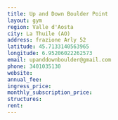 ```yaml
---
title: Up and Down Boulder Point
layout: gym
region: Valle d'Aosta
city: La Thuile (AO)
address: frazione Arly 52
latitude: 45.7133140563965
longitude: 6.95206022262573
email: upanddownboulder@gmail.com
phone: 3401035130 
website: 
annual_fee: 
ingress_price: 
monthly_subscription_price: 
structures: 
rent: 
---
```


